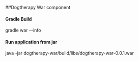 ##Dogtherapy War component


#### Gradle Build

gradle war --info


#### Run application from jar

java -jar dogtherapy-war/build/libs/dogtherapy-war-0.0.1.war